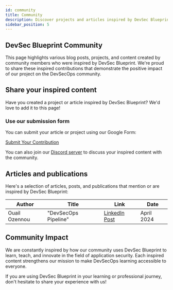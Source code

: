 ```yaml
---
id: community
title: Community
description: Discover projects and articles inspired by DevSec Blueprint
sidebar_position: 5
---
```


## DevSec Blueprint Community

This page highlights various blog posts, projects, and content created by community members who were inspired by DevSec Blueprint. We're proud to share these inspired contributions that demonstrate the positive impact of our project on the DevSecOps community.

## Share your inspired content

Have you created a project or article inspired by DevSec Blueprint? We'd love to add it to this page!

### Use our submission form

You can submit your article or project using our Google Form:

<a href="https://forms.gle/cBbaLGRqcJj1ETUXA" target="_blank" className="button button--primary">Submit Your Contribution</a>

You can also join our [Discord server](https://discord.gg/enMmUNq8jc) to discuss your inspired content with the community.

## Articles and publications

Here's a selection of articles, posts, and publications that mention or are inspired by DevSec Blueprint:

| Author | Title | Link | Date |
|--------|-------|------|------|
| Ouail Ozennou | "DevSecOps Pipeline" | [LinkedIn Post](https://www.linkedin.com/posts/ozennou_devsecops-cicd-infrastructureascode-activity-7285679711353991169-2d-l?utm_source=share&utm_medium=member_desktop) | April 2024 |

## Community Impact

We are constantly inspired by how our community uses DevSec Blueprint to learn, teach, and innovate in the field of application security. Each inspired content strengthens our mission to make DevSecOps learning accessible to everyone.

If you are using DevSec Blueprint in your learning or professional journey, don't hesitate to share your experience with us!